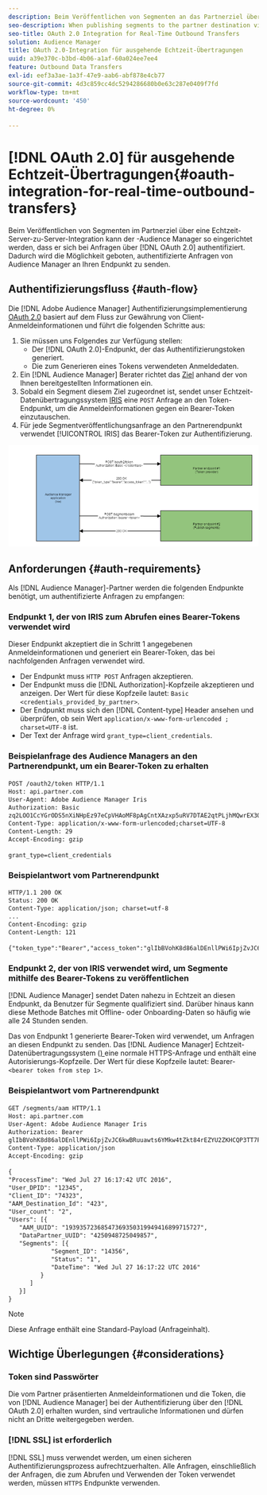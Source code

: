 ```yaml
---
description: Beim Veröffentlichen von Segmenten an das Partnerziel über eine Echtzeit-Server-zu-Server-Integration kann der -Audience Manager so eingerichtet werden, dass er sich bei Anfragen mit OAuth 2.0 authentifiziert. Dadurch wird die Möglichkeit geboten, authentifizierte Anfragen von Audience Manager an Ihren Endpunkt zu senden.
seo-description: When publishing segments to the partner destination via a realtime server-to-server integration, Audience Manager can be set up to authenticate using OAuth 2.0 when making the requests. This presents the ability to issue authenticated requests from Audience Manager to your endpoint.
seo-title: OAuth 2.0 Integration for Real-Time Outbound Transfers
solution: Audience Manager
title: OAuth 2.0-Integration für ausgehende Echtzeit-Übertragungen
uuid: a39e370c-b3bd-4b06-a1af-60a024ee7ee4
feature: Outbound Data Transfers
exl-id: eef3a3ae-1a3f-47e9-aab6-abf878e4cb77
source-git-commit: 4d3c859cc4dc5294286680b0e63c287e0409f7fd
workflow-type: tm+mt
source-wordcount: '450'
ht-degree: 0%

---
```


# [!DNL OAuth 2.0] für ausgehende Echtzeit-Übertragungen{#oauth-integration-for-real-time-outbound-transfers}

Beim Veröffentlichen von Segmenten im Partnerziel über eine Echtzeit-Server-zu-Server-Integration kann der -Audience Manager so eingerichtet werden, dass er sich bei Anfragen über [!DNL OAuth 2.0] authentifiziert. Dadurch wird die Möglichkeit geboten, authentifizierte Anfragen von Audience Manager an Ihren Endpunkt zu senden.

## Authentifizierungsfluss {#auth-flow}

Die [!DNL Adobe Audience Manager] Authentifizierungsimplementierung [OAuth 2.0](https://tools.ietf.org/html/rfc6749#section-4.4) basiert auf dem Fluss zur Gewährung von Client-Anmeldeinformationen und führt die folgenden Schritte aus:

1. Sie müssen uns Folgendes zur Verfügung stellen:
   * Der [!DNL OAuth 2.0]-Endpunkt, der das Authentifizierungstoken generiert.
   * Die zum Generieren eines Tokens verwendeten Anmeldedaten.
1. Ein [!DNL Audience Manager] Berater richtet das [Ziel](../../../features/destinations/destinations.md) anhand der von Ihnen bereitgestellten Informationen ein.
1. Sobald ein Segment diesem Ziel zugeordnet ist, sendet unser Echtzeit-Datenübertragungssystem [IRIS](../../../reference/system-components/components-data-action.md#iris) eine `POST` Anfrage an den Token-Endpunkt, um die Anmeldeinformationen gegen ein Bearer-Token einzutauschen.
1. Für jede Segmentveröffentlichungsanfrage an den Partnerendpunkt verwendet [!UICONTROL IRIS] das Bearer-Token zur Authentifizierung.

![](assets/oauth2-iris.png)

## Anforderungen {#auth-requirements}

Als [!DNL Audience Manager]-Partner werden die folgenden Endpunkte benötigt, um authentifizierte Anfragen zu empfangen:

### Endpunkt 1, der von IRIS zum Abrufen eines Bearer-Tokens verwendet wird

Dieser Endpunkt akzeptiert die in Schritt 1 angegebenen Anmeldeinformationen und generiert ein Bearer-Token, das bei nachfolgenden Anfragen verwendet wird.

* Der Endpunkt muss `HTTP POST` Anfragen akzeptieren.
* Der Endpunkt muss die [!DNL Authorization]-Kopfzeile akzeptieren und anzeigen. Der Wert für diese Kopfzeile lautet: `Basic <credentials_provided_by_partner>`.
* Der Endpunkt muss sich den [!DNL Content-type] Header ansehen und überprüfen, ob sein Wert `application/x-www-form-urlencoded ; charset=UTF-8` ist.
* Der Text der Anfrage wird `grant_type=client_credentials`.

### Beispielanfrage des Audience Managers an den Partnerendpunkt, um ein Bearer-Token zu erhalten

```
POST /oauth2/token HTTP/1.1
Host: api.partner.com
User-Agent: Adobe Audience Manager Iris
Authorization: Basic zq2LOO1CcYGrODS5nXiNHpEz97eCpVHAoMF8pAgCntXAzxp5uRV7DTAE2qtPLjhMQwrEX3O6MHV4S
Content-Type: application/x-www-form-urlencoded;charset=UTF-8
Content-Length: 29
Accept-Encoding: gzip
  
grant_type=client_credentials
```

### Beispielantwort vom Partnerendpunkt

```
HTTP/1.1 200 OK
Status: 200 OK
Content-Type: application/json; charset=utf-8
...
Content-Encoding: gzip
Content-Length: 121
  
{"token_type":"Bearer","access_token":"glIbBVohK8d86alDEnllPWi6IpjZvJC6kwBRuuawts6YMkw4tZkt84rEZYU2ZKHCQP3TT7PnzCQPI0yY"}
```

### Endpunkt 2, der von IRIS verwendet wird, um Segmente mithilfe des Bearer-Tokens zu veröffentlichen

[!DNL Audience Manager] sendet Daten nahezu in Echtzeit an diesen Endpunkt, da Benutzer für Segmente qualifiziert sind. Darüber hinaus kann diese Methode Batches mit Offline- oder Onboarding-Daten so häufig wie alle 24 Stunden senden.

Das von Endpunkt 1 generierte Bearer-Token wird verwendet, um Anfragen an diesen Endpunkt zu senden. Das [!DNL Audience Manager] Echtzeit-Datenübertragungssystem ([) ](../../../reference/system-components/components-data-action.md#iris) eine normale HTTPS-Anfrage und enthält eine Autorisierungs-Kopfzeile. Der Wert für diese Kopfzeile lautet: Bearer-`<bearer token from step 1>`.

### Beispielantwort vom Partnerendpunkt

```
GET /segments/aam HTTP/1.1
Host: api.partner.com
User-Agent: Adobe Audience Manager Iris
Authorization: Bearer glIbBVohK8d86alDEnllPWi6IpjZvJC6kwBRuuawts6YMkw4tZkt84rEZYU2ZKHCQP3TT7PnzCQPI0yY
Content-Type: application/json
Accept-Encoding: gzip
   
{
"ProcessTime": "Wed Jul 27 16:17:42 UTC 2016",
"User_DPID": "12345",
"Client_ID": "74323",
"AAM_Destination_Id": "423",
"User_count": "2",
"Users": [{
   "AAM_UUID": "19393572368547369350319949416899715727",
   "DataPartner_UUID": "4250948725049857",
   "Segments": [{
            "Segment_ID": "14356",
            "Status": "1",
            "DateTime": "Wed Jul 27 16:17:22 UTC 2016"
         }
      ]
   }]
}
```

>[!NOTE]
>
>Diese Anfrage enthält eine Standard-Payload (Anfrageinhalt).

## Wichtige Überlegungen {#considerations}

### Token sind Passwörter

Die vom Partner präsentierten Anmeldeinformationen und die Token, die von [!DNL Audience Manager] bei der Authentifizierung über den [!DNL OAuth 2.0] erhalten wurden, sind vertrauliche Informationen und dürfen nicht an Dritte weitergegeben werden.

### [!DNL SSL] ist erforderlich

[!DNL SSL] muss verwendet werden, um einen sicheren Authentifizierungsprozess aufrechtzuerhalten. Alle Anfragen, einschließlich der Anfragen, die zum Abrufen und Verwenden der Token verwendet werden, müssen `HTTPS` Endpunkte verwenden.

